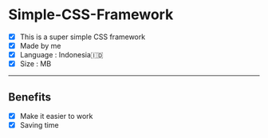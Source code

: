 # Simple-CSS-Framework
- [x] This is a super simple CSS framework
- [x] Made by me
- [x] Language : Indonesia🇮🇩
- [x] Size : MB
---
## Benefits
- [x] Make it easier to work
- [x] Saving time
